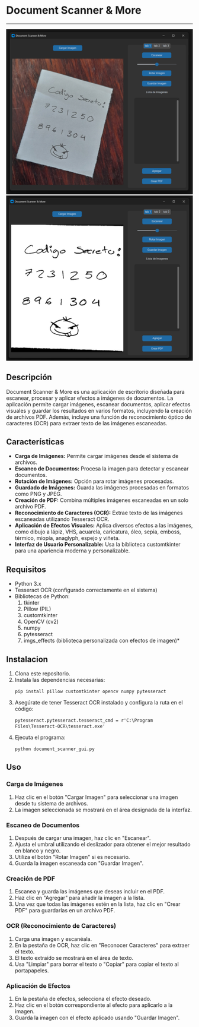 # Document Scanner & More
---
![img1](/imgs/img_1.png)
![img2](/imgs/img_2.png)
## Descripción
Document Scanner & More es una aplicación de escritorio diseñada para escanear, procesar y aplicar efectos a imágenes de documentos. La aplicación permite cargar imágenes, escanear documentos, aplicar efectos visuales y guardar los resultados en varios formatos, incluyendo la creación de archivos PDF. Además, incluye una función de reconocimiento óptico de caracteres (OCR) para extraer texto de las imágenes escaneadas.

## Características
* **Carga de Imágenes:** Permite cargar imágenes desde el sistema de archivos.
* **Escaneo de Documentos:** Procesa la imagen para detectar y escanear documentos.
* **Rotación de Imágenes:** Opción para rotar imágenes procesadas.
* **Guardado de Imágenes:** Guarda las imágenes procesadas en formatos como PNG y JPEG.
* **Creación de PDF:** Combina múltiples imágenes escaneadas en un solo archivo PDF.
* **Reconocimiento de Caracteres (OCR):** Extrae texto de las imágenes escaneadas utilizando Tesseract OCR.
* **Aplicación de Efectos Visuales:** Aplica diversos efectos a las imágenes, como dibujo a lápiz, VHS, acuarela, caricatura, óleo, sepia, emboss, térmico, miopía, anaglyph, espejo y viñeta.
* **Interfaz de Usuario Personalizable:** Usa la biblioteca customtkinter para una apariencia moderna y personalizable.

## Requisitos
* Python 3.x
* Tesseract OCR (configurado correctamente en el sistema)
* Bibliotecas de Python:
    1. tkinter
    2. Pillow (PIL)
    3. customtkinter
    4. OpenCV (cv2)
    5. numpy
    6. pytesseract
    7. imgs_effects (biblioteca personalizada con efectos de imagen)*

## Instalacion
1. Clona este repositorio.
2. Instala las dependencias necesarias:
   ```
   pip install pillow customtkinter opencv numpy pytesseract
   ```
3. Asegúrate de tener Tesseract OCR instalado y configura la ruta en el código:
   ```
   pytesseract.pytesseract.tesseract_cmd = r'C:\Program Files\Tesseract-OCR\tesseract.exe'
   ```
4. Ejecuta el programa:
   ```
   python document_scanner_gui.py
   ```

## Uso
### Carga de Imágenes
1. Haz clic en el botón "Cargar Imagen" para seleccionar una imagen desde tu sistema de archivos.
2. La imagen seleccionada se mostrará en el área designada de la interfaz.

### Escaneo de Documentos
1. Después de cargar una imagen, haz clic en "Escanear".
2. Ajusta el umbral utilizando el deslizador para obtener el mejor resultado en blanco y negro.
3. Utiliza el botón "Rotar Imagen" si es necesario.
4. Guarda la imagen escaneada con "Guardar Imagen".

### Creación de PDF
1. Escanea y guarda las imágenes que deseas incluir en el PDF.
2. Haz clic en "Agregar" para añadir la imagen a la lista.
3. Una vez que todas las imágenes estén en la lista, haz clic en "Crear PDF" para guardarlas en un archivo PDF.

### OCR (Reconocimiento de Caracteres)
1. Carga una imagen y escanéala.
2. En la pestaña de OCR, haz clic en "Reconocer Caracteres" para extraer el texto.
3. El texto extraído se mostrará en el área de texto.
4. Usa "Limpiar" para borrar el texto o "Copiar" para copiar el texto al portapapeles.

### Aplicación de Efectos
1. En la pestaña de efectos, selecciona el efecto deseado.
2. Haz clic en el botón correspondiente al efecto para aplicarlo a la imagen.
3. Guarda la imagen con el efecto aplicado usando "Guardar Imagen".
